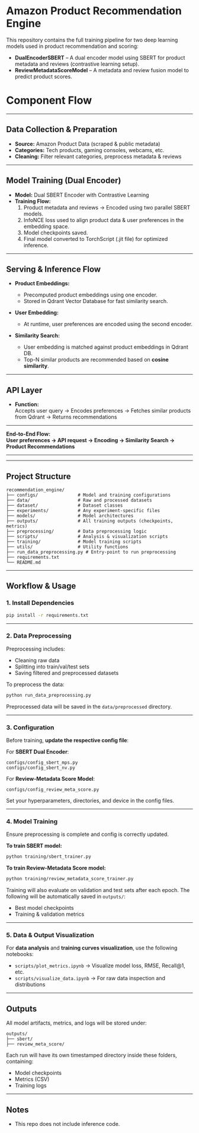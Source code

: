# Amazon Product Recommendation Engine

This repository contains the full training pipeline for two deep learning models used in product recommendation and scoring:

- **DualEncoderSBERT** – A dual encoder model using SBERT for product metadata and reviews (contrastive learning setup).
- **ReviewMetadataScoreModel** – A metadata and review fusion model to predict product scores.

#  Component Flow

---

## **Data Collection & Preparation**
- **Source:** Amazon Product Data (scraped & public metadata)
- **Categories:** Tech products, gaming consoles, webcams, etc.
- **Cleaning:** Filter relevant categories, preprocess metadata & reviews

---

## **Model Training (Dual Encoder)**
- **Model:** Dual SBERT Encoder with Contrastive Learning
- **Training Flow:**
  1. Product metadata and reviews → Encoded using two parallel SBERT models.
  2. InfoNCE loss used to align product data & user preferences in the embedding space.
  3. Model checkpoints saved.
  4. Final model converted to TorchScript (.jit file) for optimized inference.

---

##  **Serving & Inference Flow**
- **Product Embeddings:**
  - Precomputed product embeddings using one encoder.
  - Stored in Qdrant Vector Database for fast similarity search.

- **User Embedding:**
  - At runtime, user preferences are encoded using the second encoder.

- **Similarity Search:**
  - User embedding is matched against product embeddings in Qdrant DB.
  - Top-N similar products are recommended based on **cosine similarity**.

---

## **API Layer**
- **Function:**  
  Accepts user query → Encodes preferences → Fetches similar products from Qdrant → Returns recommendations

---

 **End-to-End Flow:**  
**User preferences → API request → Encoding → Similarity Search → Product Recommendations**

---

---

## Project Structure

```
recommendation_engine/
├── configs/               # Model and training configurations
├── data/                  # Raw and processed datasets
├── dataset/               # Dataset classes
├── experiments/           # Any experiment-specific files
├── models/                # Model architectures
├── outputs/               # All training outputs (checkpoints, metrics)
├── preprocessing/         # Data preprocessing logic
├── scripts/               # Analysis & visualization scripts
├── training/              # Model training scripts
├── utils/                 # Utility functions
├── run_data_preprocessing.py # Entry-point to run preprocessing
├── requirements.txt
└── README.md
```

---

## Workflow & Usage

### 1. Install Dependencies

```bash
pip install -r requirements.txt
```

---

### 2. Data Preprocessing

Preprocessing includes:
- Cleaning raw data
- Splitting into train/val/test sets
- Saving filtered and preprocessed datasets

To preprocess the data:

```bash
python run_data_preprocessing.py
```

Preprocessed data will be saved in the `data/preprocessed` directory.

---

### 3. Configuration

Before training, **update the respective config file**:

For **SBERT Dual Encoder**:
```
configs/config_sbert_mps.py
configs/config_sbert_nv.py
```
For **Review-Metadata Score Model**:
```
configs/config_review_meta_score.py
```

Set your hyperparameters, directories, and device in the config files.

---

### 4. Model Training

Ensure preprocessing is complete and config is correctly updated.

**To train SBERT model:**
```bash
python training/sbert_trainer.py
```

**To train Review-Metadata Score model:**
```bash
python training/review_metadata_score_trainer.py
```

Training will also evaluate on validation and test sets after each epoch.
The following will be automatically saved in `outputs/`:
- Best model checkpoints
- Training & validation metrics

---

### 5. Data & Output Visualization

For **data analysis** and **training curves visualization**, use the following notebooks:

- `scripts/plot_metrics.ipynb` → Visualize model loss, RMSE, Recall@1, etc.
- `scripts/visualize_data.ipynb` → For raw data inspection and distributions

---

## Outputs

All model artifacts, metrics, and logs will be stored under:

```
outputs/
├── sbert/
├── review_meta_score/
```
Each run will have its own timestamped directory inside these folders, containing:
- Model checkpoints
- Metrics (CSV)
- Training logs

---

##  Notes

- This repo does not include inference code.